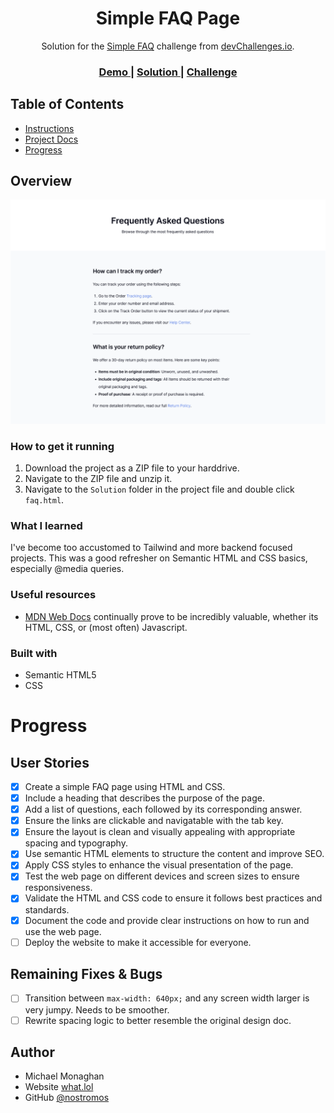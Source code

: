 <h1 align="center">Simple FAQ Page</h1>

<div align="center">
   Solution for the <a href="https://devchallenges.io/challenge/simple-faq-challenge" target="_blank">Simple FAQ</a> challenge from <a href="http://devchallenges.io" target="_blank">devChallenges.io</a>.
</div>

<div align="center">
  <h3>
    <a href="{https://your-demo-link.your-domain}">
      Demo
    </a>
    <span> | </span>
    <a href="/Solution/">
      Solution
    </a>
    <span> | </span>
    <a href="https://devchallenges.io/challenge/simple-faq-challenge">
      Challenge
    </a>
  </h3>
</div>

<!-- TABLE OF CONTENTS -->

## Table of Contents
  - [Instructions](/Project/INSTRUCTIONS.md)
  - [Project Docs](/Project/)
  - [Progress](#progress)
<!-- OVERVIEW -->

## Overview

![screenshot](./Solution/images/Screenshot%20-%20Desktop.png)

### How to get it running
1. Download the project as a ZIP file to your harddrive.
2. Navigate to the ZIP file and unzip it.
3. Navigate to the `Solution` folder in the project file and double click `faq.html`.

### What I learned
I've become too accustomed to Tailwind and more backend focused projects. This was a good refresher on Semantic HTML and CSS basics, especially @media queries. 

### Useful resources
- [MDN Web Docs](https://developer.mozilla.org/) continually prove to be incredibly valuable, whether its HTML, CSS, or (most often) Javascript.

### Built with

- Semantic HTML5
- CSS

# Progress
## User Stories
- [x] Create a simple FAQ page using HTML and CSS.
- [x] Include a heading that describes the purpose of the page.
- [x] Add a list of questions, each followed by its corresponding answer.
- [x] Ensure the links are clickable and navigatable with the tab key.
- [x] Ensure the layout is clean and visually appealing with appropriate spacing and typography.
- [x] Use semantic HTML elements to structure the content and improve SEO.
- [x] Apply CSS styles to enhance the visual presentation of the page.
- [x] Test the web page on different devices and screen sizes to ensure responsiveness.
- [x] Validate the HTML and CSS code to ensure it follows best practices and standards.
- [x] Document the code and provide clear instructions on how to run and use the web page.
- [ ] Deploy the website to make it accessible for everyone.

## Remaining Fixes & Bugs
- [ ] Transition between `max-width: 640px;` and any screen width larger is very jumpy. Needs to be smoother. 
- [ ] Rewrite spacing logic to better resemble the original design doc.

## Author
- Michael Monaghan
- Website [what.lol](https://what.lol)
- GitHub [@nostromos](https://github.com/nostromos)